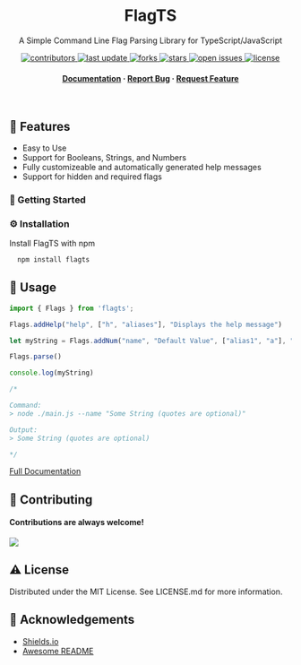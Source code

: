 <div align="center">
  <h1>FlagTS</h1>
  <p>
    A Simple Command Line Flag Parsing Library for TypeScript/JavaScript
  </p>

<p>
  <a href="https://github.com/thepixelist11/flagts/graphs/contributors">
    <img src="https://img.shields.io/github/contributors/thepixelist11/flagts" alt="contributors" />
  </a>
  <a href="https://github.com/thepixelist11/flagts">
    <img src="https://img.shields.io/github/last-commit/thepixelist11/flagts" alt="last update" />
  </a>
  <a href="https://github.com/thepixelist11/flagts/network/members">
    <img src="https://img.shields.io/github/forks/thepixelist11/flagts" alt="forks" />
  </a>
  <a href="https://github.com/thepixelist11/flagts/stargazers">
    <img src="https://img.shields.io/github/stars/thepixelist11/flagts" alt="stars" />
  </a>
  <a href="https://github.com/thepixelist11/flagts/issues/">
    <img src="https://img.shields.io/github/issues/thepixelist11/flagts" alt="open issues" />
  </a>
  <a href="https://github.com/thepixelist11/flagts/blob/main/LICENSE.md">
    <img src="https://img.shields.io/github/license/thepixelist11/flagts.svg" alt="license" />
  </a>
</p>
   
<h4>
    <a href="https://github.com/thepixelist11/flagts">Documentation</a>
  <span> · </span>
    <a href="https://github.com/thepixelist11/flagts/issues/">Report Bug</a>
  <span> · </span>
    <a href="https://github.com/thepixelist11/flagts/issues/">Request Feature</a>
  </h4>
</div>

<br />

## :dart: Features

- Easy to Use
- Support for Booleans, Strings, and Numbers
- Fully customizeable and automatically generated help messages
- Support for hidden and required flags

### 	:toolbox: Getting Started

<!-- Installation -->
### :gear: Installation

Install FlagTS with npm

```bash
  npm install flagts
```

<!-- Usage -->
## :eyes: Usage

```javascript
import { Flags } from 'flagts';

Flags.addHelp("help", ["h", "aliases"], "Displays the help message")

let myString = Flags.addNum("name", "Default Value", ["alias1", "a"], "Here is the help message", { hidden: false, required: false });

Flags.parse()

console.log(myString)

/*

Command:
> node ./main.js --name "Some String (quotes are optional)"

Output:
> Some String (quotes are optional)

*/
```

[Full Documentation](https://github.com/thepixelist11/flagts/blob/main/DOCS.md)

## :wave: Contributing
#### Contributions are always welcome!

<a href="https://github.com/thepixelist11/flagts/graphs/contributors">
  <img src="https://contrib.rocks/image?repo=thepixelist11%2Fflagts" />
</a>



## :warning: License

Distributed under the MIT License. See LICENSE.md for more information.

## :gem: Acknowledgements

 - [Shields.io](https://shields.io/)
 - [Awesome README](https://github.com/matiassingers/awesome-readme)
